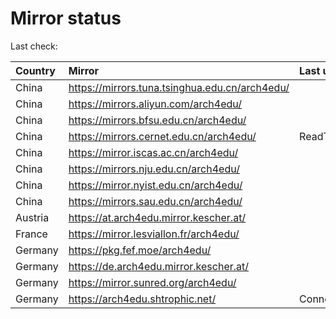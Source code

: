 <script src="./time.js"></script>
# Mirror status
Last check: <script type="text/javascript">localize(1755617220.1196024);</script>

|Country|Mirror|Last update|
|:------|:-----|:----------|
|China|https://mirrors.tuna.tsinghua.edu.cn/arch4edu/|<script type="text/javascript">localize(1755585963);</script>|
|China|https://mirrors.aliyun.com/arch4edu/|<script type="text/javascript">localize(1755585963);</script>|
|China|https://mirrors.bfsu.edu.cn/arch4edu/|<script type="text/javascript">localize(1755542852);</script>|
|China|https://mirrors.cernet.edu.cn/arch4edu/|ReadTimeout|
|China|https://mirror.iscas.ac.cn/arch4edu/|<script type="text/javascript">localize(1755585963);</script>|
|China|https://mirrors.nju.edu.cn/arch4edu/|<script type="text/javascript">localize(1755542852);</script>|
|China|https://mirror.nyist.edu.cn/arch4edu/|<script type="text/javascript">localize(1755542852);</script>|
|China|https://mirrors.sau.edu.cn/arch4edu/|<script type="text/javascript">localize(1755369726);</script>|
|Austria|https://at.arch4edu.mirror.kescher.at/|<script type="text/javascript">localize(1755585963);</script>|
|France|https://mirror.lesviallon.fr/arch4edu/|<script type="text/javascript">localize(1755585963);</script>|
|Germany|https://pkg.fef.moe/arch4edu/|<script type="text/javascript">localize(1755585963);</script>|
|Germany|https://de.arch4edu.mirror.kescher.at/|<script type="text/javascript">localize(1755585963);</script>|
|Germany|https://mirror.sunred.org/arch4edu/|<script type="text/javascript">localize(1755585963);</script>|
|Germany|https://arch4edu.shtrophic.net/|ConnectionError|

<script src="./tablefilter/tablefilter.js"></script>
<script src="./table.js"></script>